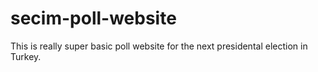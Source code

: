 # secim-poll-website
This is really super basic poll website for the next presidental election in Turkey.
